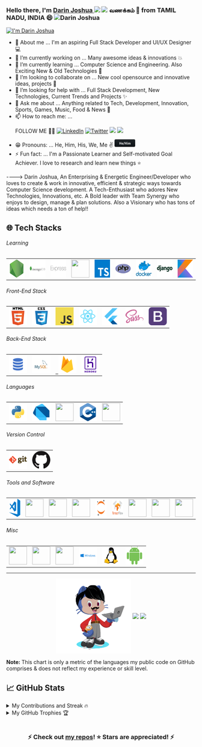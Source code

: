 ### Hello there, I'm <a href="https://darinjoshua-dev.github.io/Darin-Joshua-Portfolio/"> Darin Joshua </a> <img src="https://emojis.slackmojis.com/emojis/images/1531849430/4246/blob-sunglasses.gif?1531849430" width="28"/> <img src="https://media.giphy.com/media/hvRJCLFzcasrR4ia7z/giphy.gif" width="28"> வணக்கம் 🙏 from TAMIL NADU, INDIA 😄 ![Darin Joshua](https://komarev.com/ghpvc/?username=DarinJoshua-dev&style=plastic)
<!--
**DarinJoshua-dev/DarinJoshua-dev** is a ✨ _special_ ✨ repository because its `README.md` (this file) appears on my GitHub profile. -->
[![I'm Darin Joshua](https://res.cloudinary.com/darin-joshua/image/upload/v1597519821/EnhanceLinkedinBanner_2_o96nrs.png)](https://darinjoshua-dev.github.io/Darin-Joshua-Portfolio/)

- 📢 About me ... I'm an aspiring Full Stack Developer and UI/UX Designer 💻
- 🔭 I’m currently working on ... Many awesome ideas & innovations 💥
- 🌱 I’m currently learning ... Computer Science and Engineering. Also Exciting New & Old Technologies 🤩 
- 🤝 I’m looking to collaborate on ... New cool opensource and innovative ideas, projects 🎯
- 🤔 I’m looking for help with ... Full Stack Development, New Technologies, Current Trends and Projects ✨
- 💬 Ask me about ... Anything related to Tech, Development, Innovation, Sports, Games, Music, Food & News 🥇
- 📫 How to reach me: ... <p> FOLLOW ME 🤗🙂 <a href="https://www.linkedin.com/in/darin-joshua-d"><img src="https://img.shields.io/badge/LinkedIn--_.svg?style=social&logo=linkedin" alt="LinkedIn"></a> <a href="https://twitter.com/D_DarinJoshua"><img src="https://img.shields.io/badge/Twitter--_.svg?style=social&logo=twitter" alt="Twitter"></a> <a href="https://darinjoshua-dev.github.io/Darin-Joshua-Portfolio/"><img src="https://img.shields.io/website?logoColor=white&up_color=blue&up_message=visit%20now&url=https%3A%2F%2Fdarinjoshua-dev.github.io%2FDarin-Joshua-Portfolio%2F"></a> <a href="mailto:dj2000official@gmail.com"><img src="https://img.shields.io/badge/email-mail%20now-blue"></a></p> 
- 😁 Pronouns: ... He, Him, His, We, Me ✌ <img src="https://github.com/MikeCodesDotNET/ColoredBadges/blob/master/svg/pronouns/hehim.svg" width=55 height=20>
- ⚡ Fun fact: ... I'm a Passionate Learner and Self-motivated Goal Achiever. I love to research and learn new things ⭐

----> Darin Joshua, An Enterprising & Energetic Engineer/Developer who loves to create & work in innovative, efficient & strategic ways towards Computer Science development. A Tech-Enthusiast who adores New Technologies, Innovations, etc. A Bold leader with Team Synergy who enjoys to design, manage & plan solutions. Also a Visionary who has tons of ideas which needs a ton of help!!

## 🌐 Tech Stacks

###### Learning

<table>
<tbody>
<p align=left>
<tr>
<td><a href="https://nodejs.org" target="_blank"><img height="48px" width="48px" src="https://raw.githubusercontent.com/github/explore/80688e429a7d4ef2fca1e82350fe8e3517d3494d/topics/nodejs/nodejs.png"></a></td>

<td><a href="https://www.mongodb.com/" target="_blank"><img height="48px" width="48px" src="https://github.com/github/explore/blob/master/topics/mongodb/mongodb.png"></a></td>

<td><a href="https://expressjs.com" target="_blank"> <img height="48px" width="48px" src="https://github.com/github/explore/blob/master/topics/express/express.png"></a></td>

<td><a href="https://postman.com" target="_blank"><img height="48px" width="48px" src="https://www.vectorlogo.zone/logos/getpostman/getpostman-icon.svg"></a></td>

<td><a href="https://www.typescriptlang.org/" target="_blank"><img height="48px" width="48px" src="https://raw.githubusercontent.com/github/explore/80688e429a7d4ef2fca1e82350fe8e3517d3494d/topics/typescript/typescript.png"></a></td>

<td><a href="https://www.php.net/" target="_blank"><img height="48px" width="48px" src="https://github.com/github/explore/blob/master/topics/php/php.png"></a></td>

<td><a href="https://www.docker.com/" target="_blank"><img height="48px" width="48px" src="https://github.com/github/explore/blob/master/topics/docker/docker.png"></a></td>

<td><a href="https://www.djangoproject.com/" target="_blank"><img height="48px" width="48px" src="https://github.com/github/explore/blob/master/topics/django/django.png"></a></td>

<td><a href="https://kotlinlang.org/" target="_blank"><img height="48px" width="48px" src="https://github.com/github/explore/blob/master/topics/kotlin/kotlin.png"></a></td>
</tr></p>
</tbody>
</table>

###### Front-End Stack

<table>
<tbody>
<p align=left><tr>
<td><a href="https://developer.mozilla.org/en-US/docs/Web/HTML" target="_blank"><img height="48px" width="48px" src="https://github.com/github/explore/blob/master/topics/html/html.png"></a></td>

<td><a href="https://developer.mozilla.org/en-US/docs/Web/CSS" target="_blank"><img height="48px" width="48px" src="https://github.com/github/explore/blob/master/topics/css/css.png"></a></td>

<td><a href="https://developer.mozilla.org/en-US/docs/Web/JavaScript" target="_blank"><img height="48px" width="48px" src="https://raw.githubusercontent.com/github/explore/80688e429a7d4ef2fca1e82350fe8e3517d3494d/topics/javascript/javascript.png"></a></td>

<td><a href="https://reactjs.org/" target="_blank"><img height="48px" width="48px" src="https://raw.githubusercontent.com/github/explore/80688e429a7d4ef2fca1e82350fe8e3517d3494d/topics/react/react.png"></a></td>

<td><a href="https://flutter.dev/" target="_blank"><img height="48px" width="48px" src="https://github.com/github/explore/blob/master/topics/flutter/flutter.png"></a></td>

<td><a href="https://sass-lang.com" target="_blank"><img height="48px" width="48px" src="https://github.com/github/explore/blob/master/topics/sass/sass.png"></a></td>

<td><a href="https://getbootstrap.com" target="_blank"><img height="48px" width="48px" src="https://github.com/github/explore/blob/master/topics/bootstrap/bootstrap.png"></a></td>
</tr></p>
</tbody>
</table>

###### Back-End Stack

<table>
<tbody>
<p align=left><tr>
<td><code><a href="https://www.w3schools.com/sql/sql_intro.asp" target="_blank"><img height="48px" width="48px" src="https://github.com/github/explore/blob/master/topics/sql/sql.png"></a></code></td>
  
<td><code><a href="https://www.mysql.com/" target="_blank"><img height="48px" width="48px" src="https://github.com/github/explore/blob/master/topics/mysql/mysql.png"></a></code></td>

<td><code><a href="https://firebase.google.com/" target="_blank"> <img height="48px" width="48px" src="https://github.com/github/explore/blob/master/topics/firebase/firebase.png"></a></code></td>

<td><code><a href="https://www.heroku.com/" target="_blank"><img height="48px" width="48px" src="https://github.com/github/explore/blob/master/topics/heroku/heroku.png"></a></code></td>
</tr></p>
</tbody>
</table>


###### Languages

<table>
<tbody>
<p align=left><tr>
<td><code><a href="https://www.python.org" target="_blank"><img height="48px" width="48px" src="https://github.com/github/explore/blob/master/topics/python/python.png"></a></code></td>

<td><code><a href="https://dart.dev/" target="_blank"><img height="48px" width="48px" src="https://github.com/github/explore/blob/master/topics/dart/dart.png"></a></code></td>

<td><code><a href="https://www.cprogramming.com/" target="_blank"><img height="48px" width="48px" src="https://img.icons8.com/color/48/000000/c-programming.png"></a></code></td>

<td><code><a href="https://isocpp.org/" target="_blank"><img height="48px" width="48px" src="https://github.com/github/explore/blob/master/topics/cpp/cpp.png"></a></code></td>

<td><code><a href="https://www.java.com/en/" target="_blank"><img height="48px" width="48px" src="https://img.icons8.com/color/48/000000/java-coffee-cup-logo.png"></a></code></td>
</tr></p>
</tbody>
</table>

###### Version Control

<table>
<tbody>
<p align=left><tr>
<td><code><a href="https://git-scm.com/" target="_blank"><img height="48px" width="48px" src="https://github.com/github/explore/blob/master/topics/git/git.png"></a></code></td>

<td><code><a href="https://github.com/" target="_blank"><img height="48px" width="48px" src="https://github.com/github/explore/blob/master/topics/github/github.png"></a></code></td>
</tr></p>
</tbody>
</table>

###### Tools and Software

<table>
<tbody>
<p align=left>
<tr>
<td><code><a href="https://code.visualstudio.com/" target="_blank"><img height="48px" width="48px" src="https://github.com/github/explore/blob/master/topics/visual-studio-code/visual-studio-code.png"></a></code></td>

<td><code><a href="https://www.adobe.com/in/products/xd.html" target="_blank"><img height="48px" width="48px" src="https://img.icons8.com/color/48/000000/adobe-xd.png"></a></code></td>

<td><code><a href="https://www.google.com/intl/en_in/drive/" target="_blank"><img height="48px" width="48px" src="https://img.icons8.com/fluent/48/000000/google-drive--v2.png"></a></code></td>

<td><code><a href="https://www.office.com/" target="_blank"><img height="48px" width="48px" src="https://img.icons8.com/fluent/48/000000/microsoft-office-2019.png"></a></code></td>

<td><code><a href="https://jupyter.org/" target="_blank"><img height="48px" width="48px" src="https://github.com/github/explore/blob/master/topics/jupyter-notebook/jupyter-notebook.png"></a></code></td>

<td><code><a href="https://www.tensorflow.org/" target="_blank"><img height="48px" width="48px" src="https://github.com/github/explore/blob/master/topics/tensorflow/tensorflow.png"></a></code></td>

<td><code><a href="https://cloud.google.com/" target="_blank"><img height="48px" width="48px" src="https://img.icons8.com/color/48/000000/google-cloud-platform.png"></a></code></td>

<td><code><a href="https://aws.amazon.com/" target="_blank"><img height="48px" width="48px" src="https://img.icons8.com/color/48/000000/amazon-web-services.png"></code></td>

<td><code><a href="https://www.tableau.com/" target="_blank"><img height="48px" width="48px" src="https://img.icons8.com/color/48/000000/tableau-software.png"></code></td>
</tr></p>
</tbody>
</table>

###### Misc

<table>
<tbody>
<p align=left><tr>
<td><code><a href="https://www.google.com/intl/en_in/chrome/" target="_blank"><img height="48px" width="48px" src="https://img.icons8.com/fluent/48/000000/chrome.png"></a></code></td>
  
<td><code><a href="https://www.vmware.com/in/products/workstation-pro.html" target="_blank"><img height="48px" width="48px" src="https://img.icons8.com/color/48/000000/vmware.png"></a></code></td>

<td><code><a href="https://www.virtualbox.org/" target="_blank"><img height="48px" width="48px" src="https://img.icons8.com/color/48/000000/virtualbox.png"></a></code></td>
  
<td><code><a href="https://www.microsoft.com/en-in/windows" target="_blank"><img height="48px" width="48px" src="https://github.com/github/explore/blob/master/topics/windows/windows.png"></a></code></td>

<td><code><a href="https://www.linux.org/" target="_blank"><img height="48px" width="48px" src="https://github.com/github/explore/blob/master/topics/linux/linux.png"></a></code></td>

<td><code><a href="https://www.android.com/intl/en_in/" target="_blank"><img height="48px" width="48px" src="https://github.com/github/explore/blob/master/topics/android/android.png"></a></code></td>
</tr></p>
</tbody>
</table>

---
<p align="center">
  <img align="center" src="https://github.com/DarinJoshua-dev/DarinJoshua-dev/blob/master/My-Octocats-n-profile.gif" width="200" height="200"> 
  <img width="40.95%" align="center" src="https://github-readme-stats.vercel.app/api?username=DarinJoshua-dev&include_all_commits=2020&show_icons=true&cache_seconds=3000&theme=tokyonight&line_height=20" />
  <img width="28.95%" align="center" src="https://github-readme-stats.vercel.app/api/top-langs/?username=DarinJoshua-dev&layout=compact&count_private=true&theme=tokyonight&line_height=20&exclude_repo=Emotion-Analysis,BoxoSlide-mini-game,Darin-Joshua-Portfolio">
</p>

<b>Note: </b>This chart is only a metric of the languages my public code on GitHub comprises & does not reflect my experience or skill level.

## 📈 GitHub Stats

<details>
  <summary>My Contributions and Streak 🔥</summary>
  <br>
<p align="center">
  <a href="https://github.com/DarinJoshua-dev/github-readme-streak-stats">
    <img src="https://github-readme-streak-stats.herokuapp.com/?user=DarinJoshua-dev&theme=dark&hide_border=true&background=0D1117&stroke=0000"/>
  </a>
</p>
</details>
<details>
  <summary>My GitHub Trophies 🏆</summary>
  <br>
<p align=center>
<img align=center src="https://github-profile-trophy.vercel.app/?username=DarinJoshua-dev&theme=juicyfresh&row=2&column=3&margin-w=8&margin-h=7">
</p>
</details>

# <h3 align="center"><b>⚡ Check out <a href="https://github.com/DarinJoshua-dev?tab=repositories">my repos</a>! ⭐ Stars are appreciated! ⚡</b></h3>
